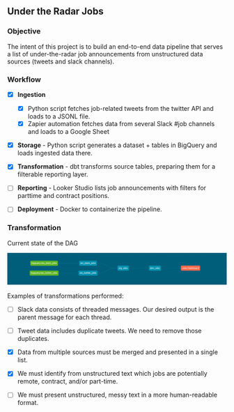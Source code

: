 ## Under the Radar Jobs


### Objective

The intent of this project is to build an end-to-end data pipeline that serves a list of under-the-radar job announcements from unstructured data sources (tweets and slack channels).


### Workflow

- [x] **Ingestion** 
    - [x] Python script fetches job-related tweets from the twitter API and loads to a JSONL file.
    - [x] Zapier automation fetches data from several Slack #job channels and loads to a Google Sheet
- [x] **Storage** - Python script generates a dataset + tables in BigQuery and loads ingested data there.
- [x] **Transformation** - dbt transforms source tables, preparing them for a filterable reporting layer.
- [ ] **Reporting** - Looker Studio lists job announcements with filters for parttime and contract positions.
- [ ] **Deployment** - Docker to containerize the pipeline.


### Transformation


Current state of the DAG

![Image](img/dag.png)


Examples of transformations performed:
- [ ] Slack data consists of threaded messages. Our desired output is the parent message for each thread.
- [ ] Tweet data includes duplicate tweets. We need to remove those duplicates.
- [x] Data from multiple sources must be merged and presented in a single list.
- [x] We must identify from unstructured text which jobs are potentially remote, contract, and/or part-time.
- [ ] We must present unstructured, messy text in a more human-readable format.



